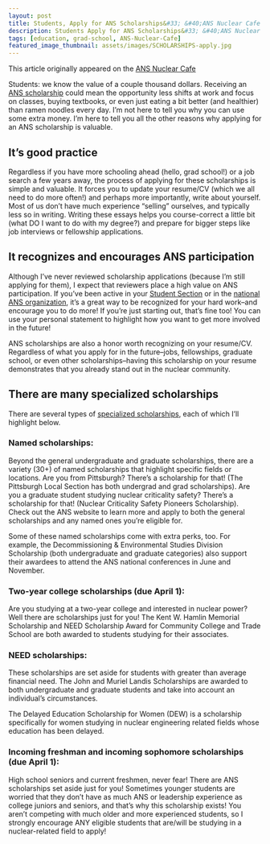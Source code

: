 ```yaml
---
layout: post
title: Students, Apply for ANS Scholarships&#33; &#40;ANS Nuclear Cafe Post&#41;
description: Students Apply for ANS Scholarships&#33; &#40;ANS Nuclear Cafe Post&#41;
tags: [education, grad-school, ANS-Nuclear-Cafe]
featured_image_thumbnail: assets/images/SCHOLARSHIPS-apply.jpg
---
```


This article originally appeared on the <a href="http://ansnuclearcafe.org/2018/01/22/students-apply-for-ans-scholarships/#sthash.exwMPTP5.dpbs">ANS Nuclear Cafe</a>

Students: we know the value of a couple thousand dollars. Receiving an <a href="http://www.ans.org/honors/scholarships/">ANS scholarship</a> could mean the opportunity less shifts at work and focus on classes, buying textbooks, or even just eating a bit better (and healthier) than ramen noodles every day. I’m not here to tell you why you can use some extra money. I’m here to tell you all the other reasons why applying for an ANS scholarship is valuable.

<h2>It’s good practice</h2>

Regardless if you have more schooling ahead (hello, grad school!) or a job search a few years away, the process of applying for these scholarships is simple and valuable. It forces you to update your resume/CV (which we all need to do more often!) and perhaps more importantly, write about yourself. Most of us don’t have much experience “selling” ourselves, and typically less so in writing. Writing these essays helps you course-correct a little bit (what DO I want to do with my degree?) and prepare for bigger steps like job interviews or fellowship applications.

<h2>It recognizes and encourages ANS participation</h2>

Although I’ve never reviewed scholarship applications (because I’m still applying for them), I expect that reviewers place a high value on ANS participation. If you’ve been active in your <a href="http://www.ans.org/const/student/">Student Section</a> or in the <a href="http://www.ans.org/join/">national ANS organization</a>, it’s a great way to be recognized for your hard work–and encourage you to do more! If you’re just starting out, that’s fine too! You can use your personal statement to highlight how you want to get more involved in the future!

ANS scholarships are also a honor worth recognizing on your resume/CV. Regardless of what you apply for in the future–jobs, fellowships, graduate school, or even other scholarships–having this scholarship on your resume demonstrates that you already stand out in the nuclear community.

<h2>There are many specialized scholarships</h2>

There are several types of <a href="http://www.ans.org/honors/scholarships/programs/">specialized scholarships</a>, each of which I’ll highlight below.

<h3>Named scholarships:</h3>

Beyond the general undergraduate and graduate scholarships, there are a variety (30+) of named scholarships that highlight specific fields or locations. Are you from Pittsburgh? There’s a scholarship for that! (The Pittsburgh Local Section has both undergrad and grad scholarships). Are you a graduate student studying nuclear criticality safety? There’s a scholarship for that! (Nuclear Criticality Safety Pioneers Scholarship). Check out the ANS website to learn more and apply to both the general scholarships and any named ones you’re eligible for.

Some of these named scholarships come with extra perks, too. For example, the Decommissioning & Environmental Studies Division Scholarship (both undergraduate and graduate categories) also support their awardees to attend the ANS national conferences in June and November.

<h3>Two-year college scholarships (due April 1):</h3>
Are you studying at a two-year college and interested in nuclear power? Well there are scholarships just for you! The Kent W. Hamlin Memorial Scholarship and NEED Scholarship Award for Community College and Trade School are both awarded to students studying for their associates.

<h3>NEED scholarships:</h3>
These scholarships are set aside for students with greater than average financial need. The John and Muriel Landis Scholarships are awarded to both undergraduate and graduate students and take into account an individual’s circumstances.

The Delayed Education Scholarship for Women (DEW) is a scholarship specifically for women studying in nuclear engineering related fields whose education has been delayed.

<h3>Incoming freshman and incoming sophomore scholarships (due April 1):</h3>
High school seniors and current freshmen, never fear! There are ANS scholarships set aside just for you! Sometimes younger students are worried that they don’t have as much ANS or leadership experience as college juniors and seniors, and that’s why this scholarship exists! You aren’t competing with much older and more experienced students, so I strongly encourage ANY eligible students that are/will be studying in a nuclear-related field to apply!
